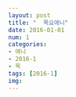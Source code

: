 ```yaml
---
layout: post
title: "  목요애니"
date: 2016-01-01
num: 1
categories:
- 애니
- 2016-1
- 목
tags: [2016-1]
img: 
---
```

